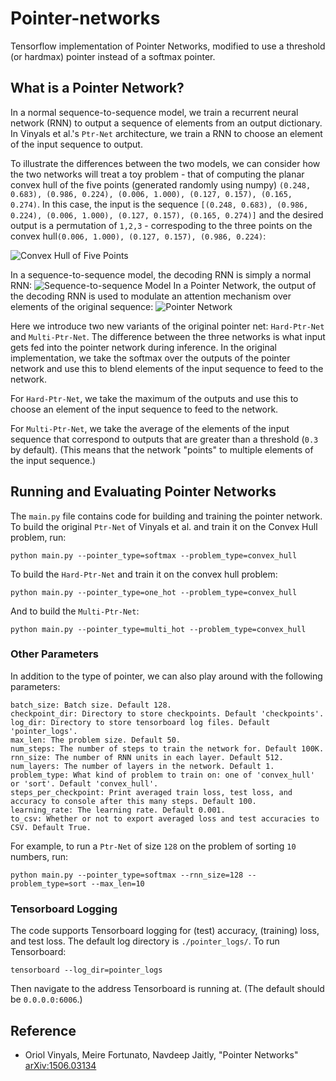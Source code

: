 # Pointer-networks

Tensorflow implementation of Pointer Networks, modified to use a threshold (or hardmax) pointer instead of a softmax pointer.
## What is a Pointer Network?
In a normal sequence-to-sequence model, we train a recurrent neural network (RNN) to output a sequence of elements from an output dictionary. In Vinyals et al.'s `Ptr-Net` architecture, we train a RNN to choose an element of the input sequence to output. 

To illustrate the differences between the two models, we can consider how the two networks will treat a toy problem - that of computing the planar convex hull of the five points (generated randomly using numpy) `(0.248, 0.683), (0.986, 0.224), (0.006, 1.000), (0.127, 0.157), (0.165, 0.274)`. In this case, the input is the sequence `[(0.248, 0.683), (0.986, 0.224), (0.006, 1.000), (0.127, 0.157), (0.165, 0.274)]` and the desired output is a permutation of `1,2,3` - correspoding to the three points on the convex hull`(0.006, 1.000), (0.127, 0.157), (0.986, 0.224)`:

![Convex Hull of Five Points](https://github.com/Chanlaw/pointer-networks/blob/master/convex_hull.png "Convex Hull of Five Points")

In a sequence-to-sequence model, the decoding RNN is simply a normal RNN:
![Sequence-to-sequence Model](https://github.com/Chanlaw/pointer-networks/blob/master/seq2seq.png "Sequence-to-sequence model")
In a Pointer Network, the output of the decoding RNN is used to modulate an attention mechanism over elements of the original sequence:
![Pointer Network](https://github.com/Chanlaw/pointer-networks/blob/master/ptr-net.png "Pointer Network")

Here we introduce two new variants of the original pointer net: `Hard-Ptr-Net` and `Multi-Ptr-Net`. The difference between the three networks is what input gets fed into the pointer network during inference. In the original implementation, we take the softmax over the outputs of the pointer network and use this to blend elements of the input sequence to feed to the network.

For `Hard-Ptr-Net`, we take the maximum of the outputs and use this to choose an element of the input sequence to feed to the network.

For `Multi-Ptr-Net`, we take the average of the elements of the input sequence that correspond to outputs that are greater than a threshold (`0.3` by default). (This means that the network "points" to multiple elements of the input sequence.)
## Running and Evaluating Pointer Networks
The `main.py` file contains code for building and training the pointer network. To build the original `Ptr-Net` of Vinyals et al. and train it on the Convex Hull problem, run:
```
python main.py --pointer_type=softmax --problem_type=convex_hull
```
To build the `Hard-Ptr-Net` and train it on the convex hull problem:
```
python main.py --pointer_type=one_hot --problem_type=convex_hull
```
And to build the `Multi-Ptr-Net`:
```
python main.py --pointer_type=multi_hot --problem_type=convex_hull
```

### Other Parameters
In addition to the type of pointer, we can also play around with the following parameters:
```
batch_size: Batch size. Default 128.
checkpoint_dir: Directory to store checkpoints. Default 'checkpoints'.
log_dir: Directory to store tensorboard log files. Default 'pointer_logs'. 
max_len: The problem size. Default 50.
num_steps: The number of steps to train the network for. Default 100K.
rnn_size: The number of RNN units in each layer. Default 512.
num_layers: The number of layers in the network. Default 1.
problem_type: What kind of problem to train on: one of 'convex_hull' or 'sort'. Default 'convex_hull'.
steps_per_checkpoint: Print averaged train loss, test loss, and accuracy to console after this many steps. Default 100.
learning_rate: The learning rate. Default 0.001.
to_csv: Whether or not to export averaged loss and test accuracies to CSV. Default True.

```
For example, to run a `Ptr-Net` of size `128` on the problem of sorting `10` numbers, run:
```
python main.py --pointer_type=softmax --rnn_size=128 --problem_type=sort --max_len=10
```
### Tensorboard Logging
The code supports Tensorboard logging for (test) accuracy, (training) loss, and test loss. The default log directory is `./pointer_logs/`. To run Tensorboard:
```
tensorboard --log_dir=pointer_logs
```
Then navigate to the address Tensorboard is running at. (The default should be `0.0.0.0:6006`.)
## Reference
- Oriol Vinyals, Meire Fortunato, Navdeep Jaitly, "Pointer Networks" [arXiv:1506.03134](http://arxiv.org/abs/1506.03134)
